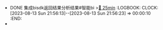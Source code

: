 - DONE 集成bisdk返回结果分析结果#智能bi >[🍅 25min](#agenda-pomo://?t=f-1691933442247-1500)
  :LOGBOOK:
  CLOCK: [2023-08-13 Sun 21:56:13]--[2023-08-13 Sun 21:56:23] =>  00:00:10
  :END:
-